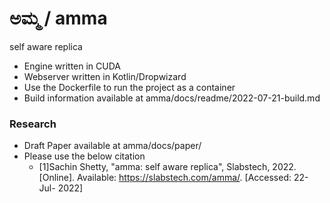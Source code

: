 # ಅಮ್ಮ / amma
 self aware replica

* Engine written in CUDA
* Webserver written in Kotlin/Dropwizard
* Use the Dockerfile to run the project as a container
* Build information available at amma/docs/readme/2022-07-21-build.md




### Research


* Draft Paper available at amma/docs/paper/
* Please use the below citation
  * [1]Sachin Shetty, "amma: self aware replica", Slabstech, 2022. [Online]. Available: https://slabstech.com/amma/. [Accessed: 22- Jul- 2022]
